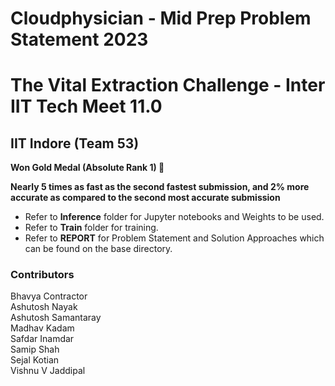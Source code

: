 # Cloudphysician - Mid Prep Problem Statement 2023
# The Vital Extraction Challenge - Inter IIT Tech Meet 11.0
## IIT Indore (Team 53) 

**Won Gold Medal (Absolute Rank 1) :1st_place_medal:**

**Nearly 5 times as fast as the second fastest submission, and 2% more accurate as compared to the second most accurate submission**
 
- Refer to **Inference** folder for Jupyter notebooks and Weights to be used. 
- Refer to **Train** folder for training.
- Refer to **REPORT** for Problem Statement and Solution Approaches which can be found on the base directory.

### Contributors

Bhavya Contractor   
Ashutosh Nayak    
Ashutosh Samantaray  
Madhav Kadam  
Safdar Inamdar  
Samip Shah  
Sejal Kotian  
Vishnu V Jaddipal   
